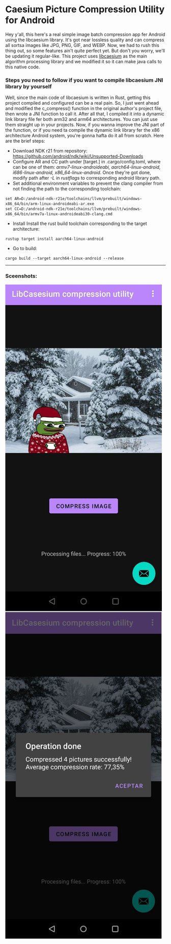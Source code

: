 # Caesium Picture Compression Utility for Android

Hey y'all, this here's a real simple image batch compression app fer Android using the libcaesium library. It's got near lossless quality and can compress all sortsa images like JPG, PNG, GIF, and WEBP. Now, we had to rush this thing out, so some features ain't quite perfect yet. But don't you worry, we'll be updating it regular-like. This project uses [libcaesium](https://github.com/Lymphatus/libcaesium.git) as the main algorithm processing library and we modified it so it can make java calls to this native code.

### Steps you need to follow if you want to compile libcaesium JNI library by yourself

Well, since the main code of libcaesium is written in Rust, getting this project compiled and configured can be a real pain. So, I just went ahead and modified the c_compress() function in the original author's project file, then wrote a JNI function to call it. After all that, I compiled it into a dynamic link library file fer both arm32 and arm64 architectures. You can just use them straight up in your projects. Now, if you wanna improve the JNI part of the function, or if you need ta compile the dynamic link library fer the x86 architecture Android system, you're gonna hafta do it all from scratch. Here are the brief steps:

* Download NDK r21 from repository: https://github.com/android/ndk/wiki/Unsupported-Downloads
* Configure AR and CC path under [target.<arch>] in .cargo/config.toml, where <arch> can be one of them: *armv7-linux-androideabi, aarch64-linux-android, i686-linux-android, x86_64-linux-android*. Once they're got done, modify path after *-L* in *rustflags* to corresponding android library path. 
* Set additional environment variables to prevent the clang compiler from not finding the path to the corresponding toolchain:

```
set AR=D:/android-ndk-r21e/toolchains/llvm/prebuilt/windows-x86_64/bin/arm-linux-androideabi-ar.exe
set CC=D:/android-ndk-r21e/toolchains/llvm/prebuilt/windows-x86_64/bin/armv7a-linux-androideabi30-clang.cmd
```

* Install Install the rust build toolchain corresponding to the target architecture:

```
rustup target install aarch64-linux-android
```

* Go to build:

```
cargo build --target aarch64-linux-android --release
```

------

### Sceenshots:

![](scr1.jpg)
![](scr2.jpg)
